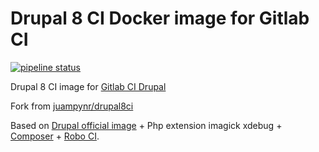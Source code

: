 # Drupal 8 CI Docker image for Gitlab CI

[![pipeline status](https://gitlab.com/mog33/drupal8ci/badges/master/pipeline.svg)](https://gitlab.com/mog33/drupal8ci/commits/master)

Drupal 8 CI image for [Gitlab CI Drupal](https://gitlab.com/mog33/gitlab-ci-drupal)

Fork from [juampynr/drupal8ci](https://hub.docker.com/r/juampynr/drupal8ci/~/dockerfile/)

Based on  [Drupal official image](https://hub.docker.com/_/drupal/) + Php extension imagick xdebug + [Composer](https://getcomposer.org) + [Robo CI](http://robo.li).
